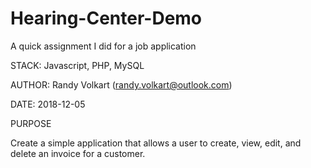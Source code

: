 # Hearing-Center-Demo
A quick assignment I did for a job application

STACK: Javascript, PHP, MySQL

AUTHOR: Randy Volkart (randy.volkart@outlook.com)

DATE: 2018-12-05

PURPOSE

Create a simple application that allows a user to create, view, edit, and delete an invoice for a customer.
